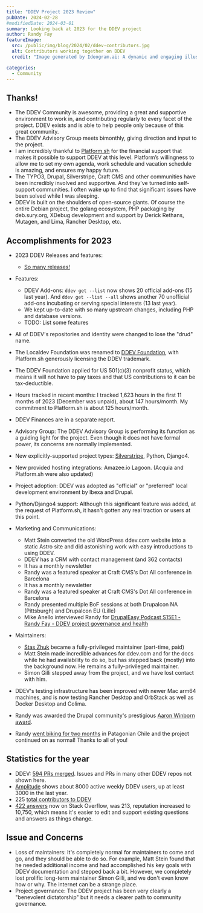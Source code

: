 ```yaml
---
title: "DDEV Project 2023 Review"
pubDate: 2024-02-28
#modifiedDate: 2024-03-01
summary: Looking back at 2023 for the DDEV project
author: Randy Fay
featureImage:
  src: /public/img/blog/2024/02/ddev-contributors.jpg
  alt: Contributors working together on DDEV
  credit: "Image generated by Ideogram.ai: A dynamic and engaging illustration showcasing a diverse group of developers and contributors gathered around a large, glowing screen displaying the DDEV logo."

categories:
  - Community
---
```


## Thanks!

* The DDEV Community is awesome, providing a great and supportive environment to work in, and contributing regularly to every facet of the project. DDEV exists and is able to help people only because of this great community.
* The DDEV Advisory Group meets bimonthly, giving direction and input to the project.
* I am incredibly thankful to [Platform.sh](https://www.google.com/url?q=http://platform.sh&sa=D&source=editors&ust=1709057329315905&usg=AOvVaw2eb-PA6xOwDsirb4rsWx3I) for the financial support that makes it possible to support DDEV at this level. Platform’s willingness to allow me to set my own agenda, work schedule and vacation schedule is amazing, and ensures my happy future.
* The TYPO3, Drupal, Silverstripe, Craft CMS and other communities have been incredibly involved and supportive. And they've turned into self-support communities. I often wake up to find that significant issues have been solved while I was sleeping.
* DDEV is built on the shoulders of open-source giants. Of course the entire Debian project, the golang ecosystem, PHP packaging by deb.sury.org, XDebug development and support by Derick Rethans, Mutagen, and Lima, Rancher Desktop, etc.

## Accomplishments for 2023

* 2023 DDEV Releases and features:
  * [So many releases!](https://github.com/ddev/ddev/releases)
* Features:
  * DDEV Add-ons: `ddev get --list` now shows 20 official add-ons (15 last year). And `ddev get --list --all` shows another 70 unofficial add-ons incubating or serving special interests (13 last year).
  * We kept up-to-date with so many upstream changes, including PHP and database versions.
  * TODO: List some features
* All of DDEV's repositories and identity were changed to lose the "drud" name.
* The Localdev Foundation was renamed to [DDEV Foundation](https://ddev.com/foundation), with Platform.sh generously licensing the DDEV trademark.
* The DDEV Foundation applied for US 501(c)(3) nonprofit status, which means it will not have to pay taxes and that US contributions to it can be tax-deductible.
* Hours tracked in recent months: I tracked 1,623 hours in the first 11 months of 2023 (December was unpaid), about 147 hours/month. My commitment to Platform.sh is about 125 hours/month.
* DDEV Finances are in a separate report.
* Advisory Group: The DDEV Advisory Group is performing its function as a guiding light for the project. Even though it does not have formal power, its concerns are normally implemented.
* New explicitly-supported project types: [Silverstripe](https://www.silverstripe.org/), Python, Django4.
* New provided hosting integrations: Amazee.io Lagoon. (Acquia and Platform.sh were also updated)
* Project adoption: DDEV was adopted as "official" or "preferred" local development environment by Ibexa and Drupal.
* Python/Django4 support: Although this significant feature was added, at the request of Platform.sh, it hasn't gotten any real traction or users at this point.
* Marketing and Communications:
  * Matt Stein converted the old WordPress ddev.com website into a static Astro site and did astonishing work with easy introductions to using DDEV.
  * DDEV has a CRM with contact management (and 362 contacts)
  * It has a monthly newsletter
  * Randy was a featured speaker at Craft CMS's Dot All conference in Barcelona
  * It has a monthly newsletter
  * Randy was a featured speaker at Craft CMS's Dot All conference in Barcelona
  * Randy presented multiple BoF sessions at both Drupalcon NA (Pittsburgh) and Drupalcon EU (Lille)
  * Mike Anello interviewed Randy for [DrupalEasy Podcast S15E1 - Randy Fay - DDEV project governance and health](https://www.drupaleasy.com/podcast/2023/06/drupaleasy-podcast-s15e1-randy-fay-ddev-project-governance-and-health)

* Maintainers:
  * [Stas Zhuk](./introducing-maintainer-stas.md) became a fully-privileged maintainer (part-time, paid)
  * Matt Stein made incredible advances for ddev.com and for the docs while he had availability to do so, but has stepped back (mostly) into the background now. He remains a fully-privileged maintainer.
  * Simon Gilli stepped away from the project, and we have lost contact with him.

* DDEV's testing infrastructure has been improved with newer Mac arm64 machines, and is now testing Rancher Desktop and OrbStack as well as Docker Desktop and Colima.
* Randy was awarded the Drupal community's prestigious [Aaron Winborn award](https://www.google.com/url?q=https://www.drupal.org/community/cwg/blog/2023-aaron-winborn-award-winner-randy-fay&sa=D&source=editors&ust=1709057329318244&usg=AOvVaw1AS_YeIN66FQ32WiH7uRpZ).
* Randy [went biking for two months](./randy-in-patagonia.md) in Patagonian Chile and the project continued on as normal! Thanks to all of you!

## Statistics for the year

* DDEV: [594 PRs merged](https://www.google.com/url?q=https://github.com/ddev/ddev/pulls?q%3Dis%253Apr%2B%2B%2Bmerged%253A2023-01-01..2023-12-31&sa=D&source=editors&ust=1709057329318619&usg=AOvVaw1ichtVuUK-yicP9Y4ZbqVJ). Issues and PRs in many other DDEV repos not shown here.
* [Amplitude](https://www.google.com/url?q=https://analytics.amplitude.com/ddev/dashboard/jhv7ksg&sa=D&source=editors&ust=1709057329318855&usg=AOvVaw3-YdyXb3I3dwogT7_sTXul) shows about 8000 active weekly DDEV users, up at least 3000 in the last year.
* 225 [total contributors to DDEV](https://www.google.com/url?q=https://github.com/drud/ddev/graphs/contributors&sa=D&source=editors&ust=1709057329319044&usg=AOvVaw264MR7wU2vWx4uZ0BnaqG0)
* [422 answers](https://www.google.com/url?q=https://stackoverflow.com/users/215713/rfay?tab%3Danswers%26sort%3Dnewest&sa=D&source=editors&ust=1709057329319223&usg=AOvVaw3XRNxgfJgWIhOzCG-WiPgs) now on Stack Overflow, was 213, reputation increased to 10,750, which means it's easier to edit and support existing questions and answers as things change.

## Issue and Concerns

* Loss of maintainers: It's completely normal for maintainers to come and go, and they should be able to do so. For example, Matt Stein found that he needed additional income and had accomplished his key goals with DDEV documentation and stepped back a bit. However, we completely lost prolific long-term maintainer Simon Gilli, and we don't even know how or why. The internet can be a strange place.
* Project governance: The DDEV project has been very clearly a "benevolent dictatorship" but it needs a clearer path to community governance.
